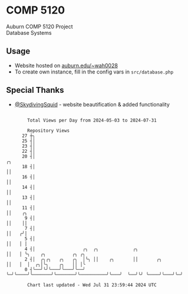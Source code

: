 # COMP 5120
Auburn COMP 5120 Project  
Database Systems

## Usage
- Website hosted on [auburn.edu/~wah0028](https://webhome.auburn.edu/~wah0028/)
- To create own instance, fill in the config vars in `src/database.php`

## Special Thanks
- [@SkydivingSquid](https://github.com/SkydivingSquid) - website beautification & added functionality

```

        Total Views per Day from 2024-05-03 to 2024-07-31

        Repository Views
      27 ┼╮
      25 ┤│
      23 ┤│
      22 ┤│
      20 ┤│                                                          ╭╮
      18 ┤│                                                          ││
      16 ┤│                                                          ││
      14 ┤│                                                          ││
      13 ┤│                                                          ││
      11 ┤│                                                          ││    ╭╮
       9 ┤│                                                          ││    ││
       7 ┤│                                                          ││   ╭╯│
       5 ┤│                                                          ││   │ │
       4 ┤│                  ╭╮  ╭╮             ╭╮                   ││   │ ╰╮    ╭╮          ╭╮ ╭╮
       2 ┤│  ╭╮╭╮   ╭╮   ╭╮  │╰╮ ││    ╭╮       ││       ╭╮          ││   │  │  ╭╮│╰╮    ╭╮   ││ │╰
       0 ┤╰──╯╰╯╰───╯╰───╯╰──╯ ╰─╯╰────╯╰───────╯╰───────╯╰──────────╯╰───╯  ╰──╯╰╯ ╰────╯╰───╯╰─╯

        Chart last updated - Wed Jul 31 23:59:44 2024 UTC
        
```

